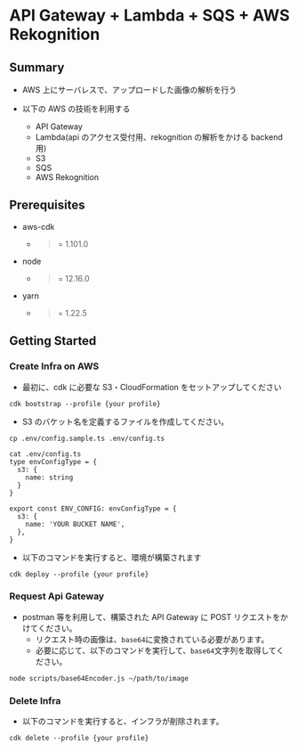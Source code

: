 # API Gateway + Lambda + SQS + AWS Rekognition

## Summary

- AWS 上にサーバレスで、アップロードした画像の解析を行う

- 以下の AWS の技術を利用する
  - API Gateway
  - Lambda(api のアクセス受付用、rekognition の解析をかける backend 用)
  - S3
  - SQS
  - AWS Rekognition

## Prerequisites

- aws-cdk
  - > = 1.101.0
- node
  - > = 12.16.0
- yarn
  - > = 1.22.5

## Getting Started

### Create Infra on AWS

- 最初に、cdk に必要な S3・CloudFormation をセットアップしてください

```
cdk bootstrap --profile {your profile}
```

- S3 のバケット名を定義するファイルを作成してください。

```
cp .env/config.sample.ts .env/config.ts

cat .env/config.ts
type envConfigType = {
  s3: {
    name: string
  }
}

export const ENV_CONFIG: envConfigType = {
  s3: {
    name: 'YOUR BUCKET NAME',
  },
}
```

- 以下のコマンドを実行すると、環境が構築されます

```
cdk deploy --profile {your profile}
```

### Request Api Gateway

- postman 等を利用して、構築された API Gateway に POST リクエストをかけてください。
  - リクエスト時の画像は、`base64`に変換されている必要があります。
  - 必要に応じて、以下のコマンドを実行して、`base64`文字列を取得してください。

```
node scripts/base64Encoder.js ~/path/to/image
```

### Delete Infra

- 以下のコマンドを実行すると、インフラが削除されます。

```
cdk delete --profile {your profile}
```
